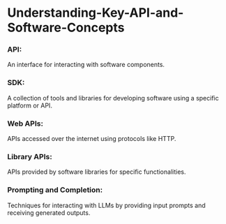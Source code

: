 # Understanding-Key-API-and-Software-Concepts

### API: 
An interface for interacting with software components.
### SDK: 
A collection of tools and libraries for developing software using a specific platform or API.
### Web APIs:
APIs accessed over the internet using protocols like HTTP.
### Library APIs:
APIs provided by software libraries for specific functionalities.
### Prompting and Completion: 
Techniques for interacting with LLMs by providing input prompts and receiving generated outputs.
